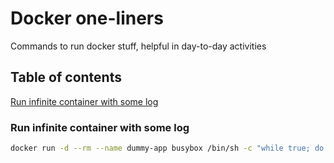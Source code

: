 # Docker one-liners

Commands to run docker stuff, helpful in day-to-day activities

## Table of contents

[Run infinite container with some log](#run-infinite-container-with-some-log)

### Run infinite container with some log

```bash
docker run -d --rm --name dummy-app busybox /bin/sh -c "while true; do date; sleep 5; done"
```